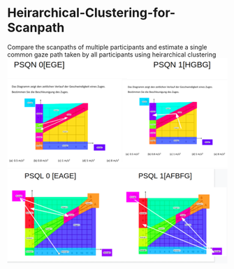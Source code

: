 # Heirarchical-Clustering-for-Scanpath
Compare the scanpaths of multiple participants and estimate a single common gaze path taken by all participants using heirarchical clustering
![alt text](https://github.com/niharika158/Heirarchical-Clustering-for-Scanpath/blob/main/Common_paths1.png)
![alt text](https://github.com/niharika158/Heirarchical-Clustering-for-Scanpath/blob/main/common_paths2.png)
